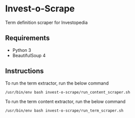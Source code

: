 # Invest-o-Scrape
Term definition scraper for Investopedia

## Requirements 
* Python 3
* BeautifulSoup 4

## Instructions

To run the term extractor, run the below command
```
/usr/bin/env bash invest-o-scrape/run_content_scraper.sh
```

To run the term content extractor, run the below command
```
/usr/bin/env bash invest-o-scrape/run_term_scraper.sh
```
